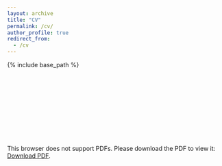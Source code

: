 ```yaml
---
layout: archive
title: "CV"
permalink: /cv/
author_profile: true
redirect_from:
  - /cv
---
```


{% include base_path %}

<object data="../files/Daniel_Scott_CV.pdf" type="application/pdf" width="750px" height="750px">
    <embed src="../files/Daniel_Scott_CV.pdf" type="application/pdf">
        <p>This browser does not support PDFs. Please download the PDF to view it: <a href="../files/Daniel_Scott_CV.pdf">Download PDF</a>.</p>
    </embed>
</object>